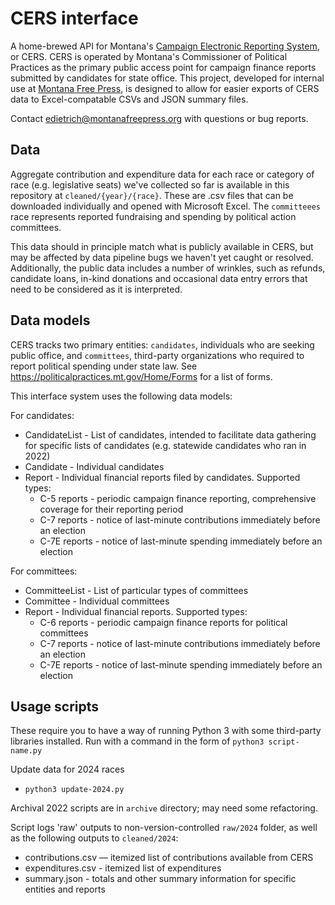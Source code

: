 # CERS interface

A home-brewed API for Montana's [Campaign Electronic Reporting System](https://cers-ext.mt.gov/CampaignTracker/dashboard), or CERS. CERS is operated by Montana's Commissioner of Political Practices as the primary public access point for campaign finance reports submitted by candidates for state office. This project, developed for internal use at [Montana Free Press](https://montanafreepress.org), is designed to allow for easier exports of CERS data to Excel-compatable CSVs and JSON summary files.

Contact edietrich@montanafreepress.org with questions or bug reports.

## Data

Aggregate contribution and expenditure data for each race or category of race (e.g. legislative seats) we've collected so far is available in this repository at `cleaned/{year}/{race}`. These are .csv files that can be downloaded individually and opened with Microsoft Excel. The `committeees` race represents reported fundraising and spending by political action committees.

This data should in principle match what is publicly available in CERS, but may be affected by data pipeline bugs we haven't yet caught or resolved. Additionally, the public data includes a number of wrinkles, such as refunds, candidate loans, in-kind donations and occasional data entry errors that need to be considered as it is interpreted.

## Data models

CERS tracks two primary entities: `candidates`, individuals who are seeking public office, and `committees`, third-party organizations who required to report political spending under state law. See https://politicalpractices.mt.gov/Home/Forms for a list of forms.

This interface system uses the following data models:

For candidates:
- CandidateList - List of candidates, intended to facilitate data gathering for specific lists of candidates  (e.g. statewide candidates who ran in 2022)
- Candidate - Individual candidates
- Report - Individual financial reports filed by candidates. Supported types:
    - C-5 reports - periodic campaign finance reporting, comprehensive coverage for their reporting period
    - C-7 reports - notice of last-minute contributions immediately before an election
    - C-7E reports - notice of last-minute spending immediately before an election

For committees:
- CommitteeList - List of particular types of committees
- Committee - Individual committees
- Report - Individual financial reports. Supported types:
    - C-6 reports - periodic campaign finance reports for political committees
    - C-7 reports - notice of last-minute contributions immediately before an election
    - C-7E reports - notice of last-minute spending immediately before an election


## Usage scripts

These require you to have a way of running Python 3 with some third-party libraries installed. Run with a command in the form of `python3 script-name.py`

Update data for 2024 races
- `python3 update-2024.py`

Archival 2022 scripts are in `archive` directory; may need some refactoring.

Script logs 'raw' outputs to non-version-controlled `raw/2024` folder, as well as the following outputs to `cleaned/2024`:
- contributions.csv — itemized list of contributions available from CERS
- expenditures.csv - itemized list of expenditures
- summary.json - totals and other summary information for specific entities and reports